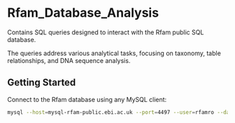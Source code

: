 
# Rfam_Database_Analysis

Contains SQL queries designed to interact with the Rfam public SQL database. 

The queries address various analytical tasks, focusing on taxonomy, table relationships, and DNA sequence analysis. 



## Getting Started



Connect to the Rfam database using any MySQL client:

```bash
mysql --host=mysql-rfam-public.ebi.ac.uk --port=4497 --user=rfamro --database=Rfam --skip-password
```